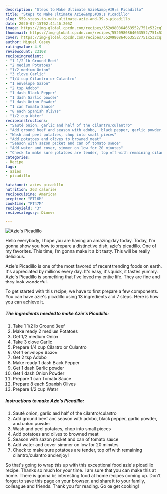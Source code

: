 ```yaml
---
description: "Steps to Make Ultimate Azie&amp;#39;s Picadillo"
title: "Steps to Make Ultimate Azie&amp;#39;s Picadillo"
slug: 559-steps-to-make-ultimate-azie-and-39-s-picadillo
date: 2020-07-15T02:44:46.205Z
image: https://img-global.cpcdn.com/recipes/5520980864663552/751x532cq70/azies-picadillo-recipe-main-photo.jpg
thumbnail: https://img-global.cpcdn.com/recipes/5520980864663552/751x532cq70/azies-picadillo-recipe-main-photo.jpg
cover: https://img-global.cpcdn.com/recipes/5520980864663552/751x532cq70/azies-picadillo-recipe-main-photo.jpg
author: Miguel Casey
ratingvalue: 4.9
reviewcount: 23108
recipeingredient:
- "1 1/2 lb Ground Beef"
- "2 medium Potatoes"
- "1/2 medium Onion"
- "3 clove Garlic"
- "1/4 cup Cilantro or Culantro"
- "1 envelope Sazon"
- "2 tsp Adobo"
- "1 dash Black Pepper"
- "1 dash Garlic powder"
- "1 dash Onion Powder"
- "1 can Tomato Sauce"
- "8 each Spanish Olives"
- "1/2 cup Water"
recipeinstructions:
- "Sauté onion, garlic and half of the cilantro/culantro"
- "Add ground beef and season with adobo,  black pepper, garlic powder, and onion powder"
- "Wash and peel potatoes, chop into small pieces"
- "Add potatoes and olives to browned meat"
- "Season with sazon packet and can of tomato sauce"
- "Add water and cover, simmer on low for 20 minutes"
- "Check to make sure potatoes are tender, top off with remaining cilantro/culantro and enjoy!"
categories:
- Recipe
tags:
- azies
- picadillo

katakunci: azies picadillo 
nutrition: 263 calories
recipecuisine: American
preptime: "PT16M"
cooktime: "PT47M"
recipeyield: "3"
recipecategory: Dinner

---
```



![Azie&#39;s Picadillo](https://img-global.cpcdn.com/recipes/5520980864663552/751x532cq70/azies-picadillo-recipe-main-photo.jpg)

Hello everybody, I hope you are having an amazing day today. Today, I'm gonna show you how to prepare a distinctive dish, azie&#39;s picadillo. One of my favorites. This time, I'm gonna make it a bit tasty. This will be really delicious.



Azie&#39;s Picadillo is one of the most favored of recent trending foods on earth. It's appreciated by millions every day. It's easy, it's quick, it tastes yummy. Azie&#39;s Picadillo is something that I've loved my entire life. They are fine and they look wonderful.


To get started with this recipe, we have to first prepare a few components. You can have azie&#39;s picadillo using 13 ingredients and 7 steps. Here is how you can achieve it.

<!--inarticleads1-->

##### The ingredients needed to make Azie&#39;s Picadillo:

1. Take 1 1/2 lb Ground Beef
1. Make ready 2 medium Potatoes
1. Get 1/2 medium Onion
1. Take 3 clove Garlic
1. Prepare 1/4 cup Cilantro or Culantro
1. Get 1 envelope Sazon
1. Get 2 tsp Adobo
1. Make ready 1 dash Black Pepper
1. Get 1 dash Garlic powder
1. Get 1 dash Onion Powder
1. Prepare 1 can Tomato Sauce
1. Prepare 8 each Spanish Olives
1. Prepare 1/2 cup Water




<!--inarticleads2-->

##### Instructions to make Azie&#39;s Picadillo:

1. Sauté onion, garlic and half of the cilantro/culantro
1. Add ground beef and season with adobo,  black pepper, garlic powder, and onion powder
1. Wash and peel potatoes, chop into small pieces
1. Add potatoes and olives to browned meat
1. Season with sazon packet and can of tomato sauce
1. Add water and cover, simmer on low for 20 minutes
1. Check to make sure potatoes are tender, top off with remaining cilantro/culantro and enjoy!




So that's going to wrap this up with this exceptional food azie&#39;s picadillo recipe. Thanks so much for your time. I am sure that you can make this at home. There is gonna be interesting food at home recipes coming up. Don't forget to save this page on your browser, and share it to your family, colleague and friends. Thank you for reading. Go on get cooking!
